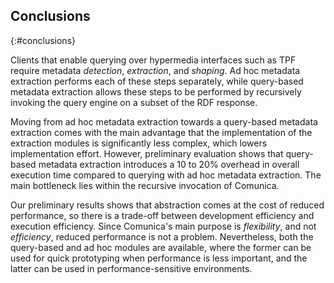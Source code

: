 ## Conclusions
{:#conclusions}

Clients that enable querying over hypermedia interfaces such as TPF
require metadata *detection*, *extraction*, and *shaping*.
Ad hoc metadata extraction performs each of these steps separately,
while query-based metadata extraction allows these steps to be performed
by recursively invoking the query engine on a subset of the RDF response.

Moving from ad hoc metadata extraction towards a query-based metadata extraction
comes with the main advantage that the implementation of the extraction modules
is significantly less complex, which lowers implementation effort.
However, preliminary evaluation shows that query-based metadata extraction introduces a 10 to 20% overhead in overall execution time
compared to querying with ad hoc metadata extraction.
The main bottleneck lies within the recursive invocation of Comunica.

Our preliminary results shows that abstraction comes at the cost of reduced performance,
so there is a trade-off between development efficiency and execution efficiency.
Since Comunica's main purpose is *flexibility*, and not *efficiency*, reduced performance is not a problem.
Nevertheless, both the query-based and ad hoc modules are available,
where the former can be used for quick prototyping when performance is less important,
and the latter can be used in performance-sensitive environments.

